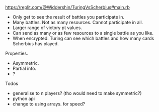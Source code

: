 https://replit.com/@Widdershin/TuringVsScherbius#main.rb

- Only get to see the result of battles you participate in.
- Many battles. Not as many resources. Cannot participate in all.
- Larger range of victory pt values.
- Can send as many or as few resources to a single battle as you like.
- When encrypted. Turing can see which battles and how many cards Scherbius has played.

Properties.
- Asymmetric.
- Partial info.
- ?

Todos
- generalise to n players? (tho would need to make symmetric?)
- python api
- change to using arrays. for speed?